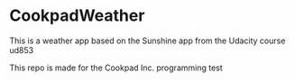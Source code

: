 CookpadWeather
========

This is a weather app based on the Sunshine app from the Udacity course ud853

This repo is made for the Cookpad Inc. programming test
